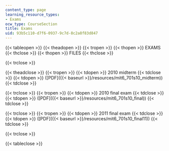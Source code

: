 ```yaml
---
content_type: page
learning_resource_types:
- Exams
ocw_type: CourseSection
title: Exams
uid: 93b5c110-d7f6-0937-9c7d-8c2a8f83d847
---
```


{{< tableopen >}}
{{< theadopen >}}
{{< tropen >}}
{{< thopen >}}
EXAMS
{{< thclose >}}
{{< thopen >}}
FILES
{{< thclose >}}

{{< trclose >}}

{{< theadclose >}}
{{< tropen >}}
{{< tdopen >}}
2010 midterm
{{< tdclose >}}
{{< tdopen >}}
([PDF]({{< baseurl >}}/resources/mit6_701s10_midterm))
{{< tdclose >}}

{{< trclose >}}
{{< tropen >}}
{{< tdopen >}}
2010 final exam
{{< tdclose >}}
{{< tdopen >}}
([PDF]({{< baseurl >}}/resources/mit6_701s10_final))
{{< tdclose >}}

{{< trclose >}}
{{< tropen >}}
{{< tdopen >}}
2011 final exam
{{< tdclose >}}
{{< tdopen >}}
([PDF]({{< baseurl >}}/resources/mit6_701s10_final11))
{{< tdclose >}}

{{< trclose >}}

{{< tableclose >}}